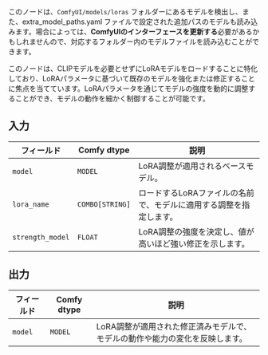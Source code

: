 このノードは、`ComfyUI/models/loras` フォルダーにあるモデルを検出し、また、extra_model_paths.yaml ファイルで設定された追加パスのモデルも読み込みます。場合によっては、**ComfyUIのインターフェースを更新する**必要があるかもしれませんので、対応するフォルダー内のモデルファイルを読み込むことができます。

このノードは、CLIPモデルを必要とせずにLoRAモデルをロードすることに特化しており、LoRAパラメータに基づいて既存のモデルを強化または修正することに焦点を当てています。LoRAパラメータを通じてモデルの強度を動的に調整することができ、モデルの動作を細かく制御することが可能です。

## 入力

| フィールド         | Comfy dtype       | 説明                                                                                   |
|-------------------|-------------------|---------------------------------------------------------------------------------------|
| `model`           | `MODEL`           | LoRA調整が適用されるベースモデル。                                                     |
| `lora_name`       | `COMBO[STRING]`   | ロードするLoRAファイルの名前で、モデルに適用する調整を指定します。                     |
| `strength_model`  | `FLOAT`           | LoRA調整の強度を決定し、値が高いほど強い修正を示します。                               |

## 出力

| フィールド | Comfy dtype | 説明                                                              |
|-----------|-------------|------------------------------------------------------------------|
| `model`   | `MODEL`     | LoRA調整が適用された修正済みモデルで、モデルの動作や能力の変化を反映します。 |
